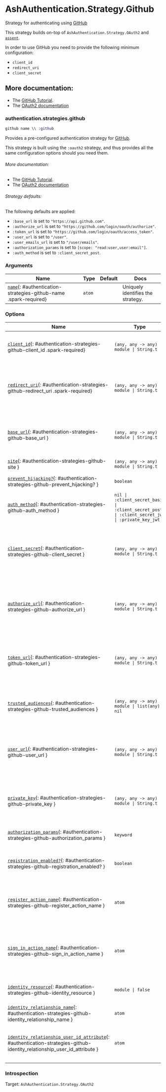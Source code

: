 <!--
This file was generated by Spark. Do not edit it by hand.
-->
# AshAuthentication.Strategy.Github

Strategy for authenticating using [GitHub](https://github.com)

This strategy builds on-top of `AshAuthentication.Strategy.OAuth2` and
[`assent`](https://hex.pm/packages/assent).

In order to use GitHub you need to provide the following minimum configuration:

  - `client_id`
  - `redirect_uri`
  - `client_secret`

## More documentation:
- The [GitHub Tutorial](/documentation/tutorial/github.md).
- The [OAuth2 documentation](`AshAuthentication.Strategy.OAuth2`)



### authentication.strategies.github
```elixir
github name \\ :github
```


Provides a pre-configured authentication strategy for [GitHub](https://github.com/).

This strategy is built using the `:oauth2` strategy, and thus provides all the same
configuration options should you need them.

###### More documentation:
- The [GitHub Tutorial](/documentation/tutorial/github.md).
- The [OAuth2 documentation](`AshAuthentication.Strategy.OAuth2`)

###### Strategy defaults:

The following defaults are applied:

* `:base_url` is set to `"https://api.github.com"`.
* `:authorize_url` is set to `"https://github.com/login/oauth/authorize"`.
* `:token_url` is set to `"https://github.com/login/oauth/access_token"`.
* `:user_url` is set to `"/user"`.
* `:user_emails_url` is set to `"/user/emails"`.
* `:authorization_params` is set to `[scope: "read:user,user:email"]`.
* `:auth_method` is set to `:client_secret_post`.







### Arguments

| Name | Type | Default | Docs |
|------|------|---------|------|
| [`name`](#authentication-strategies-github-name){: #authentication-strategies-github-name .spark-required} | `atom` |  | Uniquely identifies the strategy. |
### Options

| Name | Type | Default | Docs |
|------|------|---------|------|
| [`client_id`](#authentication-strategies-github-client_id){: #authentication-strategies-github-client_id .spark-required} | `(any, any -> any) \| module \| String.t` |  | The OAuth2 client ID.  Takes either a module which implements the `AshAuthentication.Secret` behaviour, a 2 arity anonymous function or a string. |
| [`redirect_uri`](#authentication-strategies-github-redirect_uri){: #authentication-strategies-github-redirect_uri .spark-required} | `(any, any -> any) \| module \| String.t` |  | The callback URI *base*. Not the whole URI back to the callback endpoint, but the URI to your `AuthPlug`. Takes either a module which implements the `AshAuthentication.Secret` behaviour, a 2 arity anonymous function or a string. |
| [`base_url`](#authentication-strategies-github-base_url){: #authentication-strategies-github-base_url } | `(any, any -> any) \| module \| String.t` | `"https://api.github.com"` | The base URL of the OAuth2 server - including the leading protocol (ie `https://`).  Takes either a module which implements the `AshAuthentication.Secret` behaviour, a 2 arity anonymous function or a string. |
| [`site`](#authentication-strategies-github-site){: #authentication-strategies-github-site } | `(any, any -> any) \| module \| String.t` |  | Deprecated: Use `base_url` instead. |
| [`prevent_hijacking?`](#authentication-strategies-github-prevent_hijacking?){: #authentication-strategies-github-prevent_hijacking? } | `boolean` | `true` | Requires a confirmation add_on to be present if the password strategy is used with the same identity_field. |
| [`auth_method`](#authentication-strategies-github-auth_method){: #authentication-strategies-github-auth_method } | `nil \| :client_secret_basic \| :client_secret_post \| :client_secret_jwt \| :private_key_jwt` | `:client_secret_post` | The authentication strategy used, optional. If not set, no authentication will be used during the access token request. |
| [`client_secret`](#authentication-strategies-github-client_secret){: #authentication-strategies-github-client_secret } | `(any, any -> any) \| module \| String.t` |  | The OAuth2 client secret. Required if :auth_method is `:client_secret_basic`, `:client_secret_post` or `:client_secret_jwt`. Takes either a module which implements the `AshAuthentication.Secret` behaviour, a 2 arity anonymous function or a string. |
| [`authorize_url`](#authentication-strategies-github-authorize_url){: #authentication-strategies-github-authorize_url } | `(any, any -> any) \| module \| String.t` | `"https://github.com/login/oauth/authorize"` | The API url to the OAuth2 authorize endpoint, relative to `site`, e.g `authorize_url fn _, _ -> {:ok, "https://exampe.com/authorize"} end`. Takes either a module which implements the `AshAuthentication.Secret` behaviour, a 2 arity anonymous function or a string. |
| [`token_url`](#authentication-strategies-github-token_url){: #authentication-strategies-github-token_url } | `(any, any -> any) \| module \| String.t` | `"https://github.com/login/oauth/access_token"` | The API url to access the token endpoint, relative to `site`, e.g `token_url fn _, _ -> {:ok, "https://example.com/oauth_token"} end`. Takes either a module which implements the `AshAuthentication.Secret` behaviour, a 2 arity anonymous function or a string. |
| [`trusted_audiences`](#authentication-strategies-github-trusted_audiences){: #authentication-strategies-github-trusted_audiences } | `(any, any -> any) \| module \| list(any) \| nil` |  | A list of audiences which are trusted. Takes either a module which implements the `AshAuthentication.Secret` behaviour, a 2 arity anonymous function or a string. |
| [`user_url`](#authentication-strategies-github-user_url){: #authentication-strategies-github-user_url } | `(any, any -> any) \| module \| String.t` | `"/user"` | The API url to access the user endpoint, relative to `site`, e.g `user_url fn _, _ -> {:ok, "https://example.com/userinfo"} end`. Takes either a module which implements the `AshAuthentication.Secret` behaviour, a 2 arity anonymous function or a string. |
| [`private_key`](#authentication-strategies-github-private_key){: #authentication-strategies-github-private_key } | `(any, any -> any) \| module \| String.t` |  | The private key to use if `:auth_method` is `:private_key_jwt`. Takes either a module which implements the `AshAuthentication.Secret` behaviour, a 2 arity anonymous function or a string. |
| [`authorization_params`](#authentication-strategies-github-authorization_params){: #authentication-strategies-github-authorization_params } | `keyword` | `[scope: "read:user,user:email"]` | Any additional parameters to encode in the request phase. eg: `authorization_params scope: "openid profile email"` |
| [`registration_enabled?`](#authentication-strategies-github-registration_enabled?){: #authentication-strategies-github-registration_enabled? } | `boolean` | `true` | If enabled, new users will be able to register for your site when authenticating and not already present. If not, only existing users will be able to authenticate. |
| [`register_action_name`](#authentication-strategies-github-register_action_name){: #authentication-strategies-github-register_action_name } | `atom` |  | The name of the action to use to register a user, if `registration_enabled?` is `true`. Defaults to `register_with_<name>` See the "Registration and Sign-in" section of the strategy docs for more. |
| [`sign_in_action_name`](#authentication-strategies-github-sign_in_action_name){: #authentication-strategies-github-sign_in_action_name } | `atom` |  | The name of the action to use to sign in an existing user, if `sign_in_enabled?` is `true`. Defaults to `sign_in_with_<strategy>`, which is generated for you by default. See the "Registration and Sign-in" section of the strategy docs for more information. |
| [`identity_resource`](#authentication-strategies-github-identity_resource){: #authentication-strategies-github-identity_resource } | `module \| false` | `false` | The resource used to store user identities, or `false` to disable. See the User Identities section of the strategy docs for more. |
| [`identity_relationship_name`](#authentication-strategies-github-identity_relationship_name){: #authentication-strategies-github-identity_relationship_name } | `atom` | `:identities` | Name of the relationship to the provider identities resource |
| [`identity_relationship_user_id_attribute`](#authentication-strategies-github-identity_relationship_user_id_attribute){: #authentication-strategies-github-identity_relationship_user_id_attribute } | `atom` | `:user_id` | The name of the destination (user_id) attribute on your provider identity resource. Only necessary if you've changed the `user_id_attribute_name` option of the provider identity. |





### Introspection

Target: `AshAuthentication.Strategy.OAuth2`



<style type="text/css">.spark-required::after { content: "*"; color: red !important; }</style>
